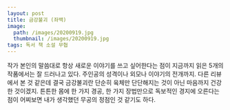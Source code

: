 ```yaml
---
layout: post
title: 금강불괴 (좌백)
image:
  path: /images/20200919.jpg
  thumbnail: /images/20200919.jpg
tags: 독서 책 소설 무협
---
```


작가 본인의 말씀대로 항상 새로운 이야기를 쓰고 싶어한다는 점이 지금까지 읽은 5개의 작품에서는 잘 드러나고 있다. 주인공의 성격이나 외모나 이야기의 전개까지. 다른 리뷰에서 본 것 같은데 결국 금강불괴란 단순히 육체만 단단해지는 것이 아닌 마음까지 건강한 것이겠지. 튼튼한 몸에 한 가지 경공, 한 가지 장법만으로 독보적인 경지에 오른다는 점이 어찌보면 내가 생각했던 무공의 정점인 것 같기도 하다.